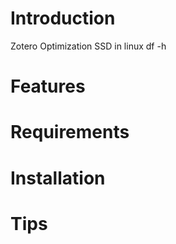 <!---
/*******************************************************************************
// Project name   :
// File name      : !!FILE
// Created date   : !!DATE
// Author         : Ngoc-Sinh Nguyen
// Last modified  : !!DATE
// Desc           :
*******************************************************************************/
-->
# Introduction
Zotero
Optimization SSD in linux
df -h

# Features

# Requirements


# Installation

# Tips


